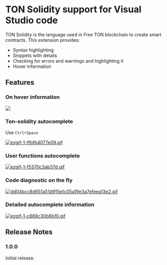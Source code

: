 # TON Solidity support for Visual Studio code

TON Solidity is the language used in Free TON blockchain to create smart contracts. This extension provides: 

* Syntax highlighting
* Snippets with details
* Checking for errors and warnings and highlighting it
* Hover information

## Features

### On hover information
<img src="https://i.postimg.cc/Pr71x5Cg/c702ab54149cffff249a03c50f862cb40b2ee368.gif" style="max-width:800px">

### Ton-solidity autocomplete

Use ```Ctrl+Space```

[![ezgif-1-ffbfb4077e09.gif](https://i.postimg.cc/tJSWFX2V/ezgif-1-ffbfb4077e09.gif)](https://postimg.cc/BPFj0GWq)

### User functions autocomplete

[![ezgif-1-f5370c3ab37d.gif](https://i.postimg.cc/vTH511Ls/ezgif-1-f5370c3ab37d.gif)](https://postimg.cc/34VkVxcS)

### Code diagnostic on the fly

[![dd04bcc8d651a51d915e1c05a19e3a7efeea13e2.gif](https://i.postimg.cc/tR2hK5pC/dd04bcc8d651a51d915e1c05a19e3a7efeea13e2.gif)](https://postimg.cc/4nH7tpYr)

### Detailed autocomplete information

[![ezgif-1-c868c30b6b10.gif](https://i.postimg.cc/GtkjWBJw/ezgif-1-c868c30b6b10.gif)](https://postimg.cc/m1gMMg58)

## Release Notes

### 1.0.0

Initial release.